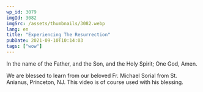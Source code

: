 ```yaml
---
wp_id: 3079
imgId: 3082
imgSrc: /assets/thumbnails/3082.webp
lang: en
title: "Experiencing The Resurrection"
pubDate: 2021-09-10T10:14:03
tags: ["wow"]
---
```


<!-- page: 6 -->

<p>In the name of the Father, and the Son, and the Holy Spirit; One God, Amen.</p>
<p>We are blessed to learn from our beloved Fr. Michael Sorial from St. Anianus, Princeton, NJ. This video is of course used with his blessing.</p>
<p>&nbsp;</p>
